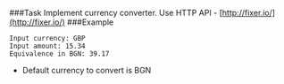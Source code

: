 ###Task
Implement currency converter. Use HTTP API - [http://fixer.io/](http://fixer.io/)
###Example
```
Input currency: GBP
Input amount: 15.34
Equivalence in BGN: 39.17
```

 - Default currency to convert is BGN